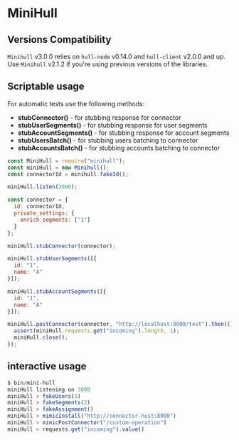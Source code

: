# MiniHull

## Versions Compatibility

`Minihull` v3.0.0 relies on `hull-node` v0.14.0 and `hull-client` v2.0.0 and up.
Use `Minihull` v2.1.2 if you're using previous versions of the libraries.

## Scriptable usage

For automatic tests use the following methods:

- **stubConnector()** - for stubbing response for connector
- **stubUserSegments()** - for stubbing response for user segments
- **stubAccountSegments()** - for stubbing response for account segments
- **stubUsersBatch()** - for stubbing users batching to connector
- **stubAccountsBatch()** - for stubbing accounts batching to connector

```js
const MiniHull = require("minihull");
const miniHull = new Minihull();
const connectorId = minihull.fakeId();

miniHull.listen(3000);

const connector = {
  id: connectorId,
  private_settings: {
    enrich_segments: ["1"]
  }
};

miniHull.stubConnector(connector);

miniHull.stubUserSegments([{
  id: "1",
  name: "A"
}]);

miniHull.stubAccountSegments([{
  id: "1",
  name: "A"
}]);

miniHull.postConnector(connector, "http://localhost:8000/test").then(() => {
  assert(miniHull.requests.get("incoming").length, 1);
  miniHull.close();
});
```

## interactive usage

```js
$ bin/mini-hull
miniHull listening on 3000
miniHull > fakeUsers(5)
miniHull > fakeSegments(2)
miniHull > fakeAssignment()
miniHull > mimicInstall("http://connector-host:8000")
miniHull > mimicPostConnector("/custom-operation")
miniHull > requests.get("incoming").value()
```
